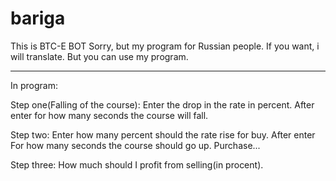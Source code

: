 # bariga
This is BTC-E BOT
Sorry, but my program for Russian people. If you want, i will translate.
But you can use my program. 
***
In program:

Step one(Falling of the course): Enter the drop in the rate in percent. After enter for how many seconds the course will fall.

Step two: Enter how many percent should the rate rise for buy. After enter For how many seconds the course should go up. Purchase...

Step three: How much should I profit from selling(in procent).
